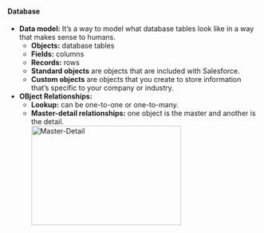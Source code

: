 #### Database
- **Data model:** It’s a way to model what database tables look like in a way that makes sense to humans.
  - **Objects:** database tables
  - **Fields:** columns 
  - **Records:** rows 
  - **Standard objects** are objects that are included with Salesforce.
  - **Custom objects** are objects that you create to store information that’s specific to your company or industry.
- **OBject Relationships:**
  - **Lookup:** can be one-to-one or one-to-many.
  - **Master-detail relationships:** one object is the master and another is the detail.<br>
 <img src="https://user-images.githubusercontent.com/83938514/166174389-7abba614-5ff2-4f26-974d-e11c28293a3d.png" alt="Master-Detail" height="200" width="300" /> <br>



  
